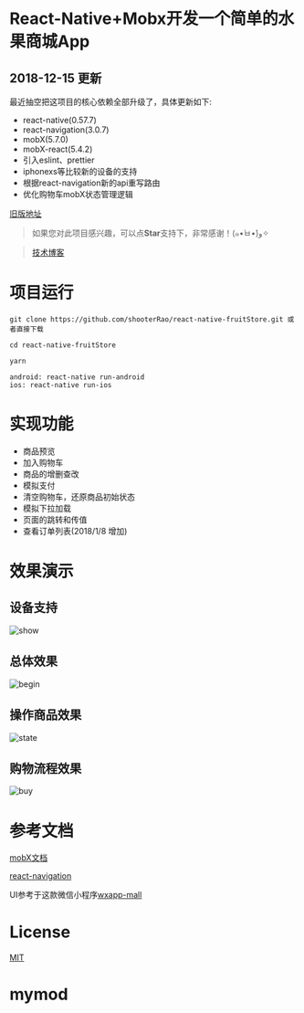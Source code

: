 # React-Native+Mobx开发一个简单的水果商城App

## 2018-12-15 更新

最近抽空把这项目的核心依赖全部升级了，具体更新如下:

- react-native(0.57.7)
- react-navigation(3.0.7)
- mobX(5.7.0)
- mobX-react(5.4.2)
- 引入eslint、prettier
- iphonexs等比较新的设备的支持
- 根据react-navigation新的api重写路由
- 优化购物车mobX状态管理逻辑

[旧版地址](https://github.com/shooterRao/react-native-fruitStore/tree/v1.0)

> 如果您对此项目感兴趣，可以点**Star**支持下，非常感谢！(๑•̀ㅂ•́)و✧

> [技术博客](https://juejin.im/post/5a3f06cd6fb9a044fe4693bc)

# 项目运行

```
git clone https://github.com/shooterRao/react-native-fruitStore.git 或者直接下载

cd react-native-fruitStore

yarn

android: react-native run-android
ios: react-native run-ios
```

# 实现功能

* 商品预览
* 加入购物车
* 商品的增删查改
* 模拟支付
* 清空购物车，还原商品初始状态
* 模拟下拉加载
* 页面的跳转和传值
* 查看订单列表(2018/1/8 增加)

# 效果演示

## 设备支持

![show](https://github.com/shooterRao/react-native-fruitStore/blob/master/screenshots/show.png)

## 总体效果

![begin](https://github.com/shooterRao/react-native-fruitStore/blob/master/screenshots/begin.gif)

## 操作商品效果

![state](https://github.com/shooterRao/react-native-fruitStore/blob/master/screenshots/state.gif)

## 购物流程效果

![buy](https://github.com/shooterRao/react-native-fruitStore/blob/master/screenshots/buy.gif)


# 参考文档

[mobX文档](http://cn.mobx.js.org/)

[react-navigation](https://reactnavigation.org/zh-Hans/)

UI参考于这款微信小程序[wxapp-mall](https://github.com/lin-xin/wxapp-mall)

# License

[MIT](https://opensource.org/licenses/MIT)
# mymod
